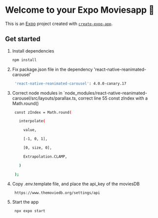 # Welcome to your Expo Moviesapp 👋

This is an [Expo](https://expo.dev) project created with [`create-expo-app`](https://www.npmjs.com/package/create-expo-app).

## Get started

1. Install dependencies

   ```bash
   npm install
   ```

2. Fix package.json file in the dependency 'react-native-reanimated-carousel'

   ```bash
    'react-native-reanimated-carousel': 4.0.0-canary.17
   ```

3. Correct node modules in `node_modules/react-native-reanimated-carousel/src/layouts/parallax.ts, correct line 55 const zIndex with a Math.round()

   ```bash
    const zIndex = Math.round(

      interpolate(

        value,

        [-1, 0, 1],

        [0, size, 0],

        Extrapolation.CLAMP,

      )

    );
   ```

4. Copy .env.template file, and place the api_key of the moviesDB

   ```bash
    https://www.themoviedb.org/settings/api
   ```

4. Start the app

   ```bash
    npx expo start
   ```

